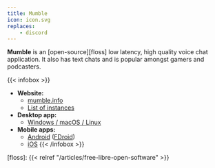 ```yaml
---
title: Mumble
icon: icon.svg
replaces:
    - discord
---
```


**Mumble** is an [open-source][floss] low latency, high quality voice chat application. It also has text chats and is popular amongst gamers and podcasters.

{{< infobox >}}
- **Website:**
    - [mumble.info](https://www.mumble.info/)
    - [List of instances](https://wiki.mumble.info/wiki/Hosters)
- **Desktop app:**
    - [Windows / macOS / Linux](https://www.mumble.info/downloads/)
- **Mobile apps:**
    - [Android](https://play.google.com/store/apps/details?id=se.lublin.mumla) ([FDroid](https://f-droid.org/packages/se.lublin.mumla/))
    - [iOS](https://apps.apple.com/us/app/mumble/id443472808)
{{< /infobox >}}

[floss]: {{< relref "/articles/free-libre-open-software" >}}
